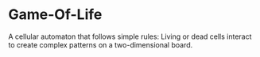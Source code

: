 # Game-Of-Life
A cellular automaton that follows simple rules: Living or dead cells interact to create complex patterns on a two-dimensional board.
